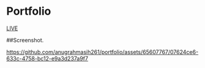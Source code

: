 # Portfolio



[LIVE](https://anugrahmasih261.github.io/anugrahmasih_portfolio/)




##Screenshot.

https://github.com/anugrahmasih261/portfolio/assets/65607767/07624ce6-633c-4758-bc12-e9a3d237a9f7

